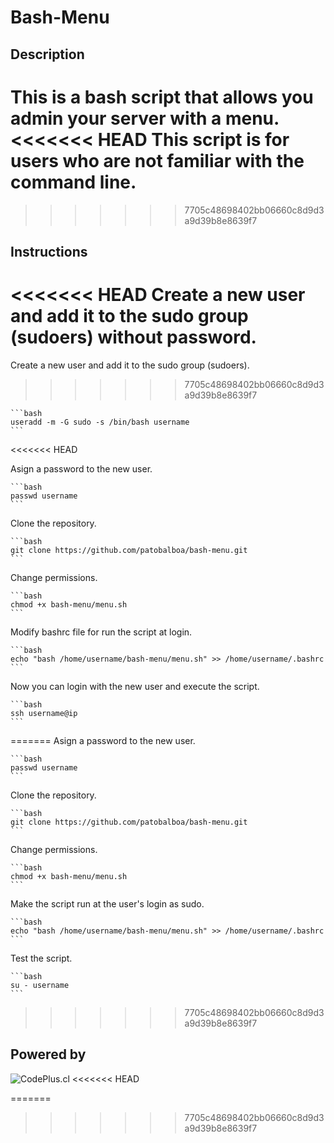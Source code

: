 # Bash-Menu

## Description

This is a bash script that allows you admin your server with a menu.
<<<<<<< HEAD
This script is for users who are not familiar with the command line.
=======
>>>>>>> 7705c48698402bb06660c8d9d3a9d39b8e8639f7


## Instructions

<<<<<<< HEAD
  Create a new user and add it to the sudo group (sudoers) without password.
=======
Create a new user and add it to the sudo group (sudoers).
>>>>>>> 7705c48698402bb06660c8d9d3a9d39b8e8639f7
    
    ```bash
    useradd -m -G sudo -s /bin/bash username
    ```
<<<<<<< HEAD

  Asign a password to the new user.
    
    ```bash
    passwd username
    ```

  Clone the repository.
    
    ```bash
    git clone https://github.com/patobalboa/bash-menu.git
    ```

  Change permissions.
    
    ```bash
    chmod +x bash-menu/menu.sh
    ```
  
  Modify bashrc file for run the script at login.
    
    ```bash
    echo "bash /home/username/bash-menu/menu.sh" >> /home/username/.bashrc
    ```
  
  Now you can login with the new user and execute the script.
    
    ```bash
    ssh username@ip
    ```
  

=======
Asign a password to the new user.
    
    ```bash
    passwd username
    ```
    
Clone the repository.
    
    ```bash
    git clone https://github.com/patobalboa/bash-menu.git
    ```

Change permissions.
    
    ```bash
    chmod +x bash-menu/menu.sh
    ```

Make the script run at the user's login as sudo.

    ```bash
    echo "bash /home/username/bash-menu/menu.sh" >> /home/username/.bashrc
    ```

Test the script.

    ```bash
    su - username
    ```

>>>>>>> 7705c48698402bb06660c8d9d3a9d39b8e8639f7

## Powered by

<picture>
  <source media="(prefers-color-scheme: dark)" srcset="https://www.codeplus.cl/wp-content/uploads/2022/06/codeplus_blanco_06.png">
  <source media="(prefers-color-scheme: light)" srcset="https://www.codeplus.cl/wp-content/uploads/2022/09/codeplus_06.png">
  <img alt="CodePlus.cl" src="https://www.codeplus.cl/wp-content/uploads/2022/06/codeplus_blanco_06.png">
</picture>
<<<<<<< HEAD

=======
>>>>>>> 7705c48698402bb06660c8d9d3a9d39b8e8639f7
